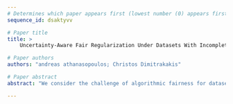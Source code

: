 ```yaml
--- 
# Determines which paper appears first (lowest number (0) appears first)
sequence_id: dsaktyvv

# Paper title 
title: >
	Uncertainty-Aware Fair Regularization Under Datasets With Incomplete Sensitive Information

# Paper authors 
authors: "andreas athanasopoulos; Christos Dimitrakakis"

# Paper abstract 
abstract: "We consider the challenge of algorithmic fairness for datasets with partially annotated sensitive information. Many existing methods simply use imputation models to infer sensitive attributes as a preprocessing step. We argue that the inherent uncertainty in imputation significantly influences the bias mitigation process, particularly in scenarios with limited annotations. We adopt a Bayesian viewpoint and propose two methods based on common fairness metrics. The first minimises the expected deviation from fairness under the current belief. The second instead uses the epistemic value-at-risk, in order to robustify the algorithm's fairness properties. In practice, we implement this approach through an  ensemble of neural networks. The results show that explicitly incorporating uncertainty about the individual imputed labels as well as the imputation models leads to significantly improved fairness properties and overall performance."

--- 
```

